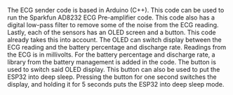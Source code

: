 The ECG sender code is based in Arduino (C++). This code can be used to run the Sparkfun AD8232 ECG Pre-amplifier code. This code also has a digital low-pass filter to remove some of the noise from the ECG reading. Lastly, each of the sensors has an OLED screen and a button. This code already takes this into account. 
The OLED can switch display between the ECG reading and the battery percentage and discharge rate. Readings from the ECG is in millivolts. For the battery percentage and discharge rate, a library from the battery management is added in the code.
The button is used to switch said OLED display. This button can also be used to put the ESP32 into deep sleep. Pressing the button for one second switches the display, and holding it for 5 seconds puts the ESP32 into deep sleep mode.
